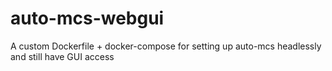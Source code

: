 # auto-mcs-webgui
A custom Dockerfile + docker-compose for setting up auto-mcs headlessly and still have GUI access

